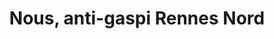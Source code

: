 ---
title: "Nous, anti-gaspi Rennes Nord"
url: /melesse/nous-anti-gaspi-rennes-nord/
shop: Lebensmittel
---